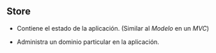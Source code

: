 ## Store

- Contiene el estado de la aplicación. (Similar al _Modelo_ en un _MVC_)

- Administra un dominio particular en la aplicación.
